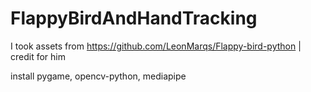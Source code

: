 # FlappyBirdAndHandTracking

I took assets from https://github.com/LeonMarqs/Flappy-bird-python | credit for him

install pygame, opencv-python, mediapipe
